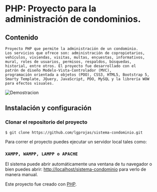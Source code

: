 # PHP: Proyecto para la administración de condominios.

## Contenido
~~~
Proyecto PHP que permite la administración de un condominio.
Los servicios que ofrece son: administración de copropietarios,
vehículos, viviendas, visitas, multas, encuestas, informativos,
mural, roles de usuarios, permisos, respaldos, búsquedas, 
historial, entre otros. El proyecto fue desarrollado con el 
patrón de diseño Modelo-Vista-Controlador (MVC), 
programación orientada a objetos (POO), CSS3, HTML5, Bootstrap 5, Smarty Template, JQuery, JavaScript, PDO, MySQL y la librería WOW 
para efectos visuales.
~~~

![Demostracion](condominio.gif)

## **Instalación y configuración**

### Clonar el repositorio del proyecto

    $ git clone https://github.com/lgprojas/sistema-condominio.git

Para correr el proyecto puedes ejecutar un servidor local tales como:

### `XAMPP, WAMPP, LAMPP o APACHE`

El sistema puede abrir automáticamente una ventana de tu navegador o bien puedes abrir: [http://localhost/sistema-condominio](http://localhost/sistema-condominio) para verlo de manera manual.

Este proyecto fue creado con [PHP](https://www.php.net/manual/es/intro-whatis.php).

